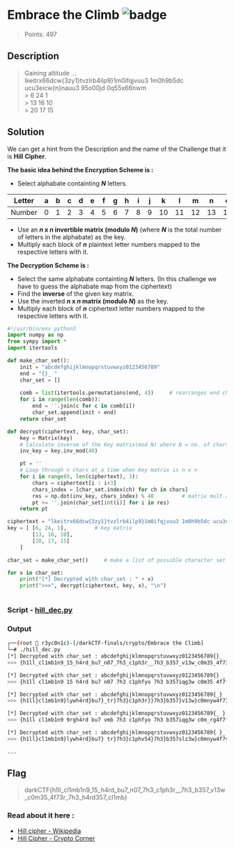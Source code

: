 # Embrace the Climb ![badge](https://img.shields.io/badge/Post%20CTF-Writeup-success)
> Points: 497

## Description
> Gaining altitude ...  <br>
> lkeitrx66dcw{3zy1}tvzlrb4ilp9}1m0ifqjvuu3 1m0h9b5dc ucu3eicw{n}nauu3 95o00jd 0q55x66nwm   <br>
> \> 6  24 1   <br>
> \> 13 16 10  <br>
> \> 20 17 15  <br>

## Solution
We can get a hint from the Description and the name of the Challenge that it is **Hill Cipher**.

**The basic idea behind the Encryption Scheme is :**
* Select alphabate containting ***N*** letters.

| Letter |a|b|c|d|e|f|g|h|i|j|k|l|m|n|o|p|q|r|s|t|u|v|w|x|y|z|0|1|2|3|4|5|6|7|8|9|{|}| |_|
|--------|-|-|-|-|-|-|-|-|-|-|-|-|-|-|-|-|-|-|-|-|-|-|-|-|-|-|-|-|-|-|-|-|-|-|-|-|-|-|-|-|
| Number |0|1|2|3|4|5|6|7|8|9|10|11|12|13|14|15|16|17|18|19|20|21|22|23|24|25|26|27|28|29|30|31|32|33|34|35|36|37|38|39|40|

* Use an ***n* x *n* invertible matrix (modulo *N*)** (where ***N*** is the total number of letters in the alphabate) as the key.
* Multiply each block of ***n*** plaintext letter numbers mapped to the respective letters with it.

**The Decryption Scheme is :**
* Select the same alphabate containting ***N*** letters. (In this challenge we have to guess the alphabate map from the ciphertext)
* Find the **inverse** of the given key matrix.
* Use the inverted ***n* x *n* matrix (modulo *N*)** as the key.
* Multiply each block of ***n*** ciphertext letter numbers mapped to the respective letters with it.

```py
#!/usr/bin/env python3
import numpy as np
from sympy import *
import itertools

def make_char_set():
    init = "abcdefghijklmnopqrstuvwxyz0123456789"
    end = "{}_ "
    char_set = []
    
    comb = list(itertools.permutations(end, 4))     # rearranges end characters i.e. "{}_ "
    for i in range(len(comb)):
        end = ''.join(c for c in comb[i])
        char_set.append(init + end)
    return char_set

def decrypt(ciphertext, key, char_set):
    key = Matrix(key)
    # Calculate inverse of the Key matrix(mod N) where N = no. of chars in alphabet
    inv_key = key.inv_mod(40)       

    pt = ''
    # Loop through n chars at a time when Key matrix is n x n
    for i in range(0, len(ciphertext), 3):
        chars = ciphertext[i : i+3]     
        chars_index = [char_set.index(ch) for ch in chars] 
        res = np.dot(inv_key, chars_index) % 40         # matrix mult and (mod N)
        pt += ''.join(char_set[int(i)] for i in res)
    return pt

ciphertext = "lkeitrx66dcw{3zy1}tvzlrb4ilp9}1m0ifqjvuu3 1m0h9b5dc ucu3eicw{n}nauu3 95o00jd 0q55x66nwm"
key = [ [6, 24, 1],         # key matrix
        [13, 16, 10], 
        [20, 17, 15]
    ]       

char_set = make_char_set()     # make a list of possible character set (alphabet)

for x in char_set:
    print("[*] Decrypted with char_set : " + x)
    print(">>>", decrypt(ciphertext, key, x), "\n")
    
```
### Script - [hill_dec.py](hill_dec.py)

### Output
```bash
┌──(root 🔱 r3yc0n1c)-[/darkCTF-finals/crypto/Embrace the Climb]
└─# ./hill_dec.py
[*] Decrypted with char_set : abcdefghijklmnopqrstuvwxyz0123456789{}_ 
>>> {h1ll_cl1mb1n9_15_h4rd_bu7_n07_7h3_c1ph3r__7h3_b357_v13w_c0m35_4f73r_7h3_h4rd357_cl1mb} 

[*] Decrypted with char_set : abcdefghijklmnopqrstuvwxyz0123456789{} _
>>> {h1ll cl1mb1n9 15 h4rd bu7 n07 7h3 c1phfyo 7h3 b357iqg3w c0m35 4f7fyo7h3 h4anl57 cl1mb} 

[*] Decrypted with char_set : abcdefghijklmnopqrstuvwxyz0123456789{_} 
>>> {h1ll}cl1mb1n9}lywh4rd}bu7}_tr}7h3}c1ph3r}}7h3}b357}v13w}c0mnyw4f73r}7h3}h4rd357}cl1mb_ 

[*] Decrypted with char_set : abcdefghijklmnopqrstuvwxyz0123456789{_ }
>>> {h1ll cl1mb1n9 9rgh4rd bu7 vmb 7h3 c1phfyo 7h3 b357iqg3w c0m_rg4f7fyo7h3 h4anl57 cl1mb_ 

[*] Decrypted with char_set : abcdefghijklmnopqrstuvwxyz0123456789{ }_
>>> {h1ll}cl1mb1n9}lywh4rd}bu7} tr}7h3}c1phv54}7h3}b357slz3w}c0mnyw4f7v547h3}h4xx757}cl1mb 

...

```
## Flag 
> darkCTF{h1ll_cl1mb1n9_15_h4rd_bu7_n07_7h3_c1ph3r__7h3_b357_v13w_c0m35_4f73r_7h3_h4rd357_cl1mb}

### Read about it here :
* [Hill cipher - Wikipedia](https://en.wikipedia.org/wiki/Hill_cipher)
* [Hill Cipher - Crypto Corner](https://crypto.interactive-maths.com/hill-cipher.html)
